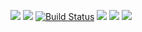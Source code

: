<a href="https://codeclimate.com/github/drobnov/frontend-project-lvl1/maintainability"><img src="https://api.codeclimate.com/v1/badges/cbafab9e44679cf93418/maintainability" /></a>
<a href="https://codeclimate.com/github/drobnov/frontend-project-lvl1/test_coverage"><img src="https://api.codeclimate.com/v1/badges/cbafab9e44679cf93418/test_coverage" /></a>
[![Build Status](https://travis-ci.org/drobnov/frontend-project-lvl1.svg?branch=master)](https://travis-ci.org/drobnov/frontend-project-lvl1)
<a href="https://asciinema.org/a/EevNmM4s2d0F8eaWvFuTs00vH" target="_blank"><img src="https://asciinema.org/a/EevNmM4s2d0F8eaWvFuTs00vH.svg" /></a>
<a href="https://asciinema.org/a/HN7jIgmPwT5lpuwL20W5WEyd8" target="_blank"><img src="https://asciinema.org/a/HN7jIgmPwT5lpuwL20W5WEyd8.svg" /></a>
<a href="https://asciinema.org/a/2XQzYjBydFdIkdrBkS6C8saWy" target="_blank"><img src="https://asciinema.org/a/2XQzYjBydFdIkdrBkS6C8saWy.svg" /></a>